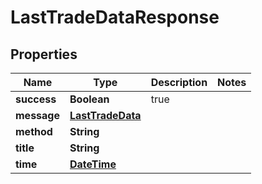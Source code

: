 
# LastTradeDataResponse

## Properties
Name | Type | Description | Notes
------------ | ------------- | ------------- | -------------
**success** | **Boolean** | true | 
**message** | [**LastTradeData**](LastTradeData.md) |  | 
**method** | **String** |  | 
**title** | **String** |  | 
**time** | [**DateTime**](DateTime.md) |  | 



